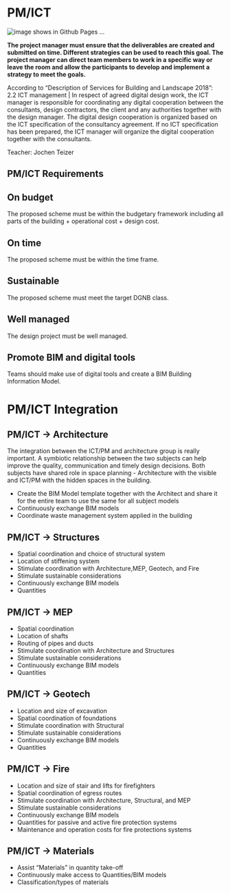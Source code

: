 # PM/ICT
![image shows in Github Pages ...](/41936/img/PMICT.jpg)

**The project manager must ensure that the deliverables are created and submitted on time. Different strategies can be used to reach this goal. The project manager can direct team members to work in a specific way or leave the room and allow the participants to develop and implement a strategy to meet the goals.**

According to “Description of Services for Building and Landscape 2018”: 2.2 ICT management | In respect of agreed digital design work, the ICT manager is responsible for coordinating any digital cooperation between the consultants, design contractors, the client and any authorities together with the design manager. The digital design cooperation is organized based on the ICT specification of the consultancy agreement. If no ICT specification has been prepared, the ICT manager will organize the digital cooperation together with the consultants.

Teacher: Jochen Teizer

## PM/ICT Requirements 

## On budget
The proposed scheme must be within the budgetary framework including all parts of the building + operational cost + design cost.

## On time
The proposed scheme must be within the time frame.

## Sustainable
The proposed scheme must meet the target DGNB class.

## Well managed
The design project must be well managed.

## Promote BIM and digital tools
Teams should make use of digital tools and create a BIM Building Information Model.

# PM/ICT Integration

## PM/ICT -> Architecture
The integration between the ICT/PM and architecture group is really important. A symbiotic
relationship between the two subjects can help improve the quality, communication and timely design decisions. Both subjects have shared role in space planning - Architecture with the visible and ICT/PM with the hidden spaces in the building.

* Create the BIM Model template together with the Architect and share it for the entire team to use the same for all subject models
* Continuously exchange BIM models
* Coordinate waste management system applied in the building

## PM/ICT -> Structures
* Spatial coordination and choice of structural system
* Location of stiffening system
* Stimulate coordination with Architecture,MEP, Geotech, and Fire
* Stimulate sustainable considerations
* Continuously exchange BIM models
* Quantities

## PM/ICT -> MEP
* Spatial coordination
* Location of shafts
* Routing of pipes and ducts
* Stimulate coordination with Architecture and Structures
* Stimulate sustainable considerations
* Continuously exchange BIM models
* Quantities

## PM/ICT -> Geotech
* Location and size of excavation
* Spatial coordination of foundations
* Stimulate coordination with Structural
* Stimulate sustainable considerations
* Continuously exchange BIM models
* Quantities

## PM/ICT -> Fire
* Location and size of stair and lifts for firefighters
* Spatial coordination of egress routes
* Stimulate coordination with Architecture, Structural, and MEP
* Stimulate sustainable considerations
* Continuously exchange BIM models
* Quantities for passive and active fire protection systems
* Maintenance and operation costs for fire protections systems

## PM/ICT -> Materials
* Assist “Materials” in quantity take-off
* Continuously make access to Quantities/BIM models
* Classification/types of materials

